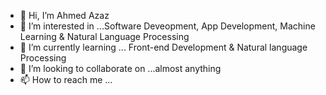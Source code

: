 - 👋 Hi, I’m Ahmed Azaz
- 👀 I’m interested in ...Software Deveopment, App Development, Machine Learning & Natural Language Processing  
- 🌱 I’m currently learning ... Front-end Development & Natural language Processing 
- 💞️ I’m looking to collaborate on ...almost anything
- 📫 How to reach me ...

<!---
Azaz-123/Azaz-123 is a ✨ special ✨ repository because its `README.md` (this file) appears on your GitHub profile.
You can click the Preview link to take a look at your changes.
--->
